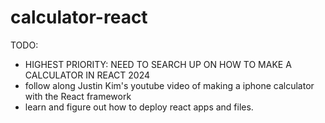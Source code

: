 # calculator-react

TODO:
- HIGHEST PRIORITY: NEED TO SEARCH UP ON HOW TO MAKE A CALCULATOR IN REACT 2024 
- follow along Justin Kim's youtube video of making a iphone calculator with the React framework
- learn and figure out how to deploy react apps and files.